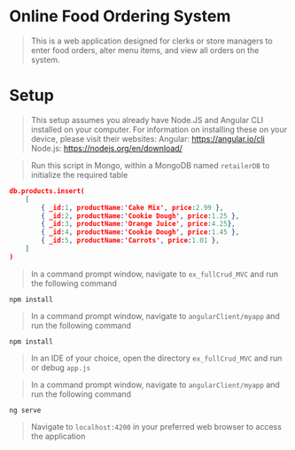 ﻿# Online Food Ordering System

> This is a web application designed for clerks or store managers
to enter food orders, alter menu items, and view all orders on the system.


# Setup

> This setup assumes you already have Node.JS and Angular CLI installed on your computer. For information on installing these on your device, please visit their websites:
> Angular: https://angular.io/cli
> Node.js: https://nodejs.org/en/download/

> Run this script in Mongo, within a MongoDB named `retailerDB` to initialize the required table
```JSON
db.products.insert(
    [
        { _id:1, productName:'Cake Mix', price:2.99 },
        { _id:2, productName:'Cookie Dough', price:1.25 },
        { _id:3, productName:'Orange Juice', price:4.25},
        { _id:4, productName:'Cookie Dough', price:1.45 },
        { _id:5, productName:'Carrots', price:1.01 },
    ]
)
```

> In a command prompt window, navigate to `ex_fullCrud_MVC` and run the following command

```
npm install
```

> In a command prompt window, navigate to `angularClient/myapp` and run the following command

```
npm install
```

> In an IDE of your choice, open the directory `ex_fullCrud_MVC` and run or debug `app.js`

> In a command prompt window, navigate to `angularClient/myapp` and run the following command

```
ng serve
```

> Navigate to `localhost:4200` in your preferred web browser to access the application


